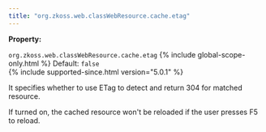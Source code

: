 ```yaml
---
title: "org.zkoss.web.classWebResource.cache.etag"
---
```


**Property:**

`org.zkoss.web.classWebResource.cache.etag`
{% include global-scope-only.html %}
Default: `false`  
{% include supported-since.html version="5.0.1" %}

It specifies whether to use ETag to detect and return 304 for matched
resource.

If turned on, the cached resource won't be reloaded if the user presses
F5 to reload.
